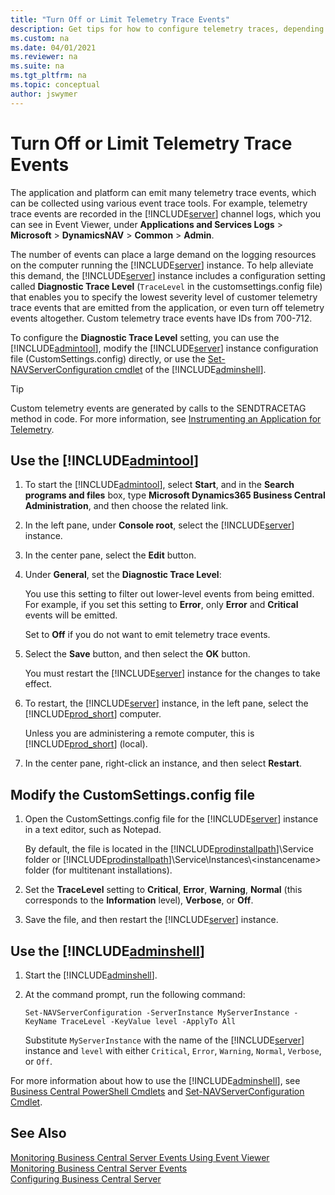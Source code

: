 ```yaml
---
title: "Turn Off or Limit Telemetry Trace Events"
description: Get tips for how to configure telemetry traces, depending on what you want to measure.
ms.custom: na
ms.date: 04/01/2021
ms.reviewer: na
ms.suite: na
ms.tgt_pltfrm: na
ms.topic: conceptual
author: jswymer
---
```

# Turn Off or Limit Telemetry Trace Events
The application and platform can emit many telemetry trace events, which can be collected using various event trace tools. For example, telemetry trace events are recorded in the [!INCLUDE[server](../developer/includes/server.md)] channel logs, which you can see in Event Viewer, under **Applications and Services Logs** > **Microsoft** > **DynamicsNAV** > **Common** > **Admin**. 

The number of events can place a large demand on the logging resources on the computer running the [!INCLUDE[server](../developer/includes/server.md)] instance. To help alleviate this demand, the [!INCLUDE[server](../developer/includes/server.md)] instance includes a configuration setting called **Diagnostic Trace Level** (`TraceLevel` in the customsettings.config file) that enables you to specify the lowest severity level of customer telemetry trace events that are emitted from the application, or even turn off telemetry events altogether. Custom telemetry trace events have IDs from  700-712. 
  
To configure the **Diagnostic Trace Level** setting, you can use the [!INCLUDE[admintool](../developer/includes/admintool.md)], modify the [!INCLUDE[server](../developer/includes/server.md)] instance configuration file \(CustomSettings.config\) directly, or use the [Set-NAVServerConfiguration cmdlet](/powershell/module/microsoft.dynamics.nav.management/Set-NAVServerConfiguration) of the [!INCLUDE[adminshell](../developer/includes/adminshell.md)].

>[!TIP]
>Custom telemetry events are generated by calls to the SENDTRACETAG method in code. For more information, see [Instrumenting an Application for Telemetry](../developer/devenv-instrument-application-for-telemetry.md).

## Use the [!INCLUDE[admintool](../developer/includes/admintool.md)]   
  
1.  To start the [!INCLUDE[admintool](../developer/includes/admintool.md)], select **Start**, and in the **Search programs and files** box, type **Microsoft Dynamics365 Business Central Administration**, and then choose the related link.  
  
2.  In the left pane, under **Console root**, select the [!INCLUDE[server](../developer/includes/server.md)] instance.  
  
3.  In the center pane, select the **Edit** button.  
  
4.  Under **General**, set the **Diagnostic Trace Level**: 

    You use this setting to filter out lower-level events from being emitted. For example, if you set this setting to **Error**, only **Error** and **Critical** events will be emitted.
    
    Set to **Off** if you do not want to emit telemetry trace events.
    
5.  Select the **Save** button, and then select the **OK** button.  
  
     You must restart the [!INCLUDE[server](../developer/includes/server.md)] instance for the changes to take effect.  
  
6.  To restart, the [!INCLUDE[server](../developer/includes/server.md)] instance, in the left pane, select the [!INCLUDE[prod_short](../developer/includes/prod_short.md)] computer.  
  
     Unless you are administering a remote computer, this is [!INCLUDE[prod_short](../developer/includes/prod_short.md)] \(local\).  
  
7.  In the center pane, right-click an instance, and then select **Restart**.  
  
## Modify the CustomSettings.config file  
  
1.  Open the CustomSettings.config file for the [!INCLUDE[server](../developer/includes/server.md)] instance in a text editor, such as Notepad.  
  
     By default, the file is located in the [!INCLUDE[prodinstallpath](../developer/includes/prodinstallpath.md)]\\Service folder or [!INCLUDE[prodinstallpath](../developer/includes/prodinstallpath.md)]\\Service\\Instances\\\<instancename> folder \(for multitenant installations\).  
  
2.  Set the **TraceLevel** setting to **Critical**, **Error**, **Warning**, **Normal** (this corresponds to the **Information** level), **Verbose**, or **Off**.  
  
3.  Save the file, and then restart the [!INCLUDE[server](../developer/includes/server.md)] instance.  


## Use the [!INCLUDE[adminshell](../developer/includes/adminshell.md)] 

1. Start the [!INCLUDE[adminshell](../developer/includes/adminshell.md)].
2. At the command prompt, run the following command:

    ```
    Set-NAVServerConfiguration -ServerInstance MyServerInstance -KeyName TraceLevel -KeyValue level -ApplyTo All
    ```
    Substitute `MyServerInstance` with the name of the [!INCLUDE[server](../developer/includes/server.md)] instance and `level` with either `Critical`, `Error`, `Warning`, `Normal`, `Verbose`, or `Off`.
    
For more information about how to use the [!INCLUDE[adminshell](../developer/includes/adminshell.md)], see [Business Central PowerShell Cmdlets](/powershell/business-central/overview) and [Set-NAVServerConfiguration Cmdlet](/powershell/module/microsoft.dynamics.nav.management/set-navserverconfiguration).

## See Also  
 [Monitoring Business Central Server Events Using Event Viewer](monitor-server-events-windows-event-log.md)   
 [Monitoring Business Central Server Events](monitor-server-events.md)   
 [Configuring Business Central Server](configure-server-instance.md#General)